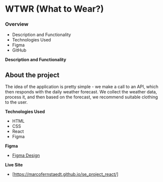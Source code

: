 # WTWR (What to Wear?)

### Overview

- Description and Functionality
- Technologies Used
- Figma
- GitHub

**Description and Functionality**

## About the project

The idea of the application is pretty simple - we make a call to an API, which then responds with the daily weather forecast. We collect the weather data, process it, and then based on the forecast, we recommend suitable clothing to the user.

**Technologies Used**

- HTML
- CSS
- React
- Figma

**Figma**

- [Figma Design](https://www.figma.com/file/DTojSwldenF9UPKQZd6RRb/Sprint-10%3A-WTWR)

**Live Site**

- [https://marcofernstaedt.github.io/se_project_react/]